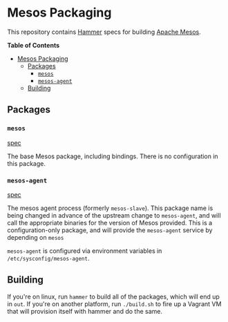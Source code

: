 # Mesos Packaging

This repository contains [Hammer](https://github.com/asteris-llc/hammer) specs
for building [Apache Mesos](http://mesos.apache.org).

<!-- markdown-toc start - Don't edit this section. Run M-x markdown-toc-generate-toc again -->
**Table of Contents**

- [Mesos Packaging](#mesos-packaging)
    - [Packages](#packages)
        - [`mesos`](#mesos)
        - [`mesos-agent`](#mesos-agent)
    - [Building](#building)

<!-- markdown-toc end -->

## Packages

### `mesos`

[spec](packaging/mesos/spec.yml)

The base Mesos package, including bindings. There is no configuration in this
package.

### `mesos-agent`

[spec](packaging/mesos-agent/spec.yml)

The mesos agent process (formerly `mesos-slave`). This package name is being
changed in advance of the upstream change to `mesos-agent`, and will call the
appropriate binaries for the version of Mesos provided. This is a
configuration-only package, and will provide the `mesos-agent` service by
depending on `mesos`

`mesos-agent` is configured via environment variables in
`/etc/sysconfig/mesos-agent`.

## Building

If you're on linux, run `hammer` to build all of the packages, which will end up
in `out`. If you're on another platform, run `./build.sh` to fire up a Vagrant
VM that will provision itself with hammer and do the same.
